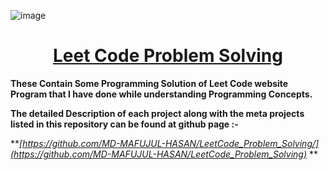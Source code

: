 ![image](https://user-images.githubusercontent.com/128472454/227771167-0df11147-a138-4af0-93ee-6aa4146b470b.jpg)

<div Align="center"><h1> <a href="https://github.com/MD-MAFUJUL-HASAN/LeetCode_Problem_Solving"> Leet Code Problem Solving </a></h1></div>
  
**These Contain Some Programming Solution of Leet Code website Program that I have done while understanding Programming Concepts.**

**The detailed Description of each project along with the meta projects listed in this repository can be found at github page :-**

**_[https://github.com/MD-MAFUJUL-HASAN/LeetCode_Problem_Solving/](https://github.com/MD-MAFUJUL-HASAN/LeetCode_Problem_Solving)_ **
